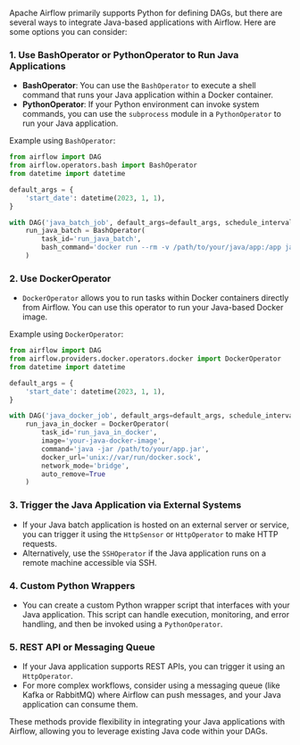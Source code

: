 Apache Airflow primarily supports Python for defining DAGs, but there are several ways to integrate Java-based applications with Airflow. Here are some options you can consider:

### 1. **Use BashOperator or PythonOperator to Run Java Applications**
   - **BashOperator**: You can use the `BashOperator` to execute a shell command that runs your Java application within a Docker container.
   - **PythonOperator**: If your Python environment can invoke system commands, you can use the `subprocess` module in a `PythonOperator` to run your Java application.

   Example using `BashOperator`:
   ```python
   from airflow import DAG
   from airflow.operators.bash import BashOperator
   from datetime import datetime

   default_args = {
       'start_date': datetime(2023, 1, 1),
   }

   with DAG('java_batch_job', default_args=default_args, schedule_interval=None) as dag:
       run_java_batch = BashOperator(
           task_id='run_java_batch',
           bash_command='docker run --rm -v /path/to/your/java/app:/app java:latest java -jar /app/your-batch-app.jar'
       )
   ```

### 2. **Use DockerOperator**
   - `DockerOperator` allows you to run tasks within Docker containers directly from Airflow. You can use this operator to run your Java-based Docker image.

   Example using `DockerOperator`:
   ```python
   from airflow import DAG
   from airflow.providers.docker.operators.docker import DockerOperator
   from datetime import datetime

   default_args = {
       'start_date': datetime(2023, 1, 1),
   }

   with DAG('java_docker_job', default_args=default_args, schedule_interval=None) as dag:
       run_java_in_docker = DockerOperator(
           task_id='run_java_in_docker',
           image='your-java-docker-image',
           command='java -jar /path/to/your/app.jar',
           docker_url='unix://var/run/docker.sock',
           network_mode='bridge',
           auto_remove=True
       )
   ```

### 3. **Trigger the Java Application via External Systems**
   - If your Java batch application is hosted on an external server or service, you can trigger it using the `HttpSensor` or `HttpOperator` to make HTTP requests.
   - Alternatively, use the `SSHOperator` if the Java application runs on a remote machine accessible via SSH.

### 4. **Custom Python Wrappers**
   - You can create a custom Python wrapper script that interfaces with your Java application. This script can handle execution, monitoring, and error handling, and then be invoked using a `PythonOperator`.

### 5. **REST API or Messaging Queue**
   - If your Java application supports REST APIs, you can trigger it using an `HttpOperator`.
   - For more complex workflows, consider using a messaging queue (like Kafka or RabbitMQ) where Airflow can push messages, and your Java application can consume them.

These methods provide flexibility in integrating your Java applications with Airflow, allowing you to leverage existing Java code within your DAGs.